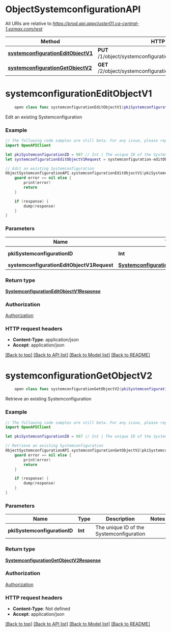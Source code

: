 # ObjectSystemconfigurationAPI

All URIs are relative to *https://prod.api.appcluster01.ca-central-1.ezmax.com/rest*

Method | HTTP request | Description
------------- | ------------- | -------------
[**systemconfigurationEditObjectV1**](ObjectSystemconfigurationAPI.md#systemconfigurationeditobjectv1) | **PUT** /1/object/systemconfiguration/{pkiSystemconfigurationID} | Edit an existing Systemconfiguration
[**systemconfigurationGetObjectV2**](ObjectSystemconfigurationAPI.md#systemconfigurationgetobjectv2) | **GET** /2/object/systemconfiguration/{pkiSystemconfigurationID} | Retrieve an existing Systemconfiguration


# **systemconfigurationEditObjectV1**
```swift
    open class func systemconfigurationEditObjectV1(pkiSystemconfigurationID: Int, systemconfigurationEditObjectV1Request: SystemconfigurationEditObjectV1Request, completion: @escaping (_ data: SystemconfigurationEditObjectV1Response?, _ error: Error?) -> Void)
```

Edit an existing Systemconfiguration



### Example
```swift
// The following code samples are still beta. For any issue, please report via http://github.com/OpenAPITools/openapi-generator/issues/new
import OpenAPIClient

let pkiSystemconfigurationID = 987 // Int | The unique ID of the Systemconfiguration
let systemconfigurationEditObjectV1Request = systemconfiguration-editObject-v1-Request(objSystemconfiguration: systemconfiguration-RequestCompound(pkiSystemconfigurationID: 123, eSystemconfigurationNewexternaluseraction: Field-eSystemconfigurationNewexternaluseraction(), eSystemconfigurationLanguage1: Field-eSystemconfigurationLanguage1(), eSystemconfigurationLanguage2: Field-eSystemconfigurationLanguage2(), eSystemconfigurationEzsign: Field-eSystemconfigurationEzsign(), eSystemconfigurationEzsignofficeplan: Field-eSystemconfigurationEzsignofficeplan(), bSystemconfigurationEzsignpaidbyoffice: true, bSystemconfigurationEzsignpersonnal: true, bSystemconfigurationSspr: true, dtSystemconfigurationReadonlyexpirationstart: "dtSystemconfigurationReadonlyexpirationstart_example", dtSystemconfigurationReadonlyexpirationend: "dtSystemconfigurationReadonlyexpirationend_example")) // SystemconfigurationEditObjectV1Request | 

// Edit an existing Systemconfiguration
ObjectSystemconfigurationAPI.systemconfigurationEditObjectV1(pkiSystemconfigurationID: pkiSystemconfigurationID, systemconfigurationEditObjectV1Request: systemconfigurationEditObjectV1Request) { (response, error) in
    guard error == nil else {
        print(error)
        return
    }

    if (response) {
        dump(response)
    }
}
```

### Parameters

Name | Type | Description  | Notes
------------- | ------------- | ------------- | -------------
 **pkiSystemconfigurationID** | **Int** | The unique ID of the Systemconfiguration | 
 **systemconfigurationEditObjectV1Request** | [**SystemconfigurationEditObjectV1Request**](SystemconfigurationEditObjectV1Request.md) |  | 

### Return type

[**SystemconfigurationEditObjectV1Response**](SystemconfigurationEditObjectV1Response.md)

### Authorization

[Authorization](../README.md#Authorization)

### HTTP request headers

 - **Content-Type**: application/json
 - **Accept**: application/json

[[Back to top]](#) [[Back to API list]](../README.md#documentation-for-api-endpoints) [[Back to Model list]](../README.md#documentation-for-models) [[Back to README]](../README.md)

# **systemconfigurationGetObjectV2**
```swift
    open class func systemconfigurationGetObjectV2(pkiSystemconfigurationID: Int, completion: @escaping (_ data: SystemconfigurationGetObjectV2Response?, _ error: Error?) -> Void)
```

Retrieve an existing Systemconfiguration



### Example
```swift
// The following code samples are still beta. For any issue, please report via http://github.com/OpenAPITools/openapi-generator/issues/new
import OpenAPIClient

let pkiSystemconfigurationID = 987 // Int | The unique ID of the Systemconfiguration

// Retrieve an existing Systemconfiguration
ObjectSystemconfigurationAPI.systemconfigurationGetObjectV2(pkiSystemconfigurationID: pkiSystemconfigurationID) { (response, error) in
    guard error == nil else {
        print(error)
        return
    }

    if (response) {
        dump(response)
    }
}
```

### Parameters

Name | Type | Description  | Notes
------------- | ------------- | ------------- | -------------
 **pkiSystemconfigurationID** | **Int** | The unique ID of the Systemconfiguration | 

### Return type

[**SystemconfigurationGetObjectV2Response**](SystemconfigurationGetObjectV2Response.md)

### Authorization

[Authorization](../README.md#Authorization)

### HTTP request headers

 - **Content-Type**: Not defined
 - **Accept**: application/json

[[Back to top]](#) [[Back to API list]](../README.md#documentation-for-api-endpoints) [[Back to Model list]](../README.md#documentation-for-models) [[Back to README]](../README.md)

